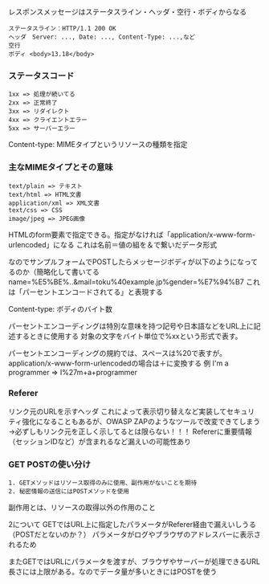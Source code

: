 レスポンスメッセージはステータスライン・ヘッダ・空行・ボディからなる  

```
ステータスライン：HTTP/1.1 200 OK
ヘッダ　Server: ..., Date: ..., Content-Type: ...,など
空行
ボディ <body>13.18</body>
```

### ステータスコード
```
1xx => 処理が続いてる
2xx => 正常終了
3xx => リダイレクト
4xx => クライエントエラー
5xx => サーバーエラー
```

Content-type: MIMEタイプというリソースの種類を指定

### 主なMIMEタイプとその意味
```
text/plain => テキスト
text/html => HTML文書
application/xml => XML文書
text/css => CSS
image/jpeg => JPEG画像
```

HTMLのform要素で指定できる。指定がなければ「application/x-www-form-urlencoded」になる
これは名前＝値の組を＆で繋いだデータ形式

なのでサンプルフォームでPOSTしたらメッセージボディが以下のようになってるのか（簡略化して書いてる
name=%E5%BE%..&mail=toku%40example.jp%gender=%E7%94%B7
これは「パーセントエンコードされてる」と表現する

Content-type: ボディのバイト数

パーセントエンコーディングは特別な意味を持つ記号や日本語などをURL上に記述するときに使用する
対象の文字をバイト単位で%xxという形式で表す。

パーセントエンコーディングの規約では、スペースは%20で表すが。application/x-www-form-urlencodedの場合は＋に変換する
例
I'm a programmer => I%27m+a+programmer

### Referer
リンク元のURLを示すヘッダ
これによって表示切り替えなど実装してセキュリティ強化になることもあるが、OWASP ZAPのようなツールで改変できてしまう
→必ずしもリンク元を正しく示してるとは限らない！！！
Refererに重要情報（セッションIDなど）が含まれるなど漏えいの可能性あり

### GET POSTの使い分け
```
1. GETメソッドはリソース取得のみに使用、副作用がないことを期待
2. 秘密情報の送信にはPOSTメソッドを使用
```

副作用とは、リソースの取得以外の作用のこと

2について
GETではURL上に指定したパラメータがReferer経由で漏えいしうる（POSTだとないのか？）
パラメータがログやブラウザのアドレスバーに表示されるため

またGETではURLにパラメータを渡すが、ブラウザやサーバーが処理できるURL長さには上限がある。なのでデータ量が多いときにはPOSTを使う
